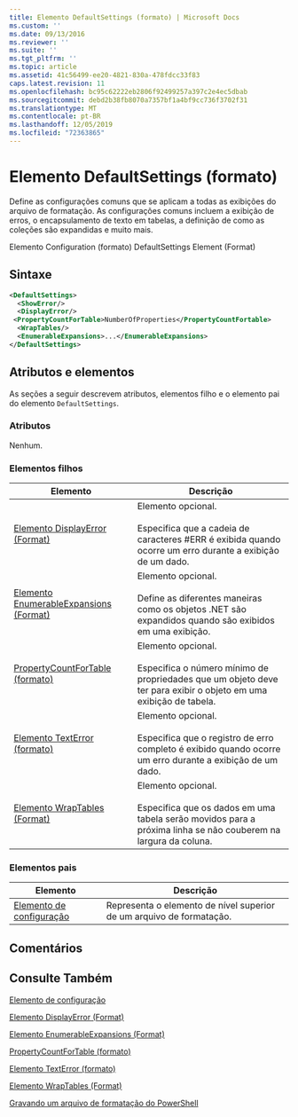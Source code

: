 ```yaml
---
title: Elemento DefaultSettings (formato) | Microsoft Docs
ms.custom: ''
ms.date: 09/13/2016
ms.reviewer: ''
ms.suite: ''
ms.tgt_pltfrm: ''
ms.topic: article
ms.assetid: 41c56499-ee20-4821-830a-478fdcc33f83
caps.latest.revision: 11
ms.openlocfilehash: bc95c62222eb2806f92499257a397c2e4ec5dbab
ms.sourcegitcommit: debd2b38fb8070a7357bf1a4bf9cc736f3702f31
ms.translationtype: MT
ms.contentlocale: pt-BR
ms.lasthandoff: 12/05/2019
ms.locfileid: "72363865"
---
```

# <a name="defaultsettings-element-format"></a>Elemento DefaultSettings (formato)

Define as configurações comuns que se aplicam a todas as exibições do arquivo de formatação. As configurações comuns incluem a exibição de erros, o encapsulamento de texto em tabelas, a definição de como as coleções são expandidas e muito mais.

Elemento Configuration (formato) DefaultSettings Element (Format)

## <a name="syntax"></a>Sintaxe

```xml
<DefaultSettings>
  <ShowError/>
  <DisplayError/>
 <PropertyCountForTable>NumberOfProperties</PropertyCountFortable>
  <WrapTables/>
  <EnumerableExpansions>...</EnumerableExpansions>
</DefaultSettings>
```

## <a name="attributes-and-elements"></a>Atributos e elementos

As seções a seguir descrevem atributos, elementos filho e o elemento pai do elemento `DefaultSettings`.

### <a name="attributes"></a>Atributos

Nenhum.

### <a name="child-elements"></a>Elementos filhos

|Elemento|Descrição|
|-------------|-----------------|
|[Elemento DisplayError (Format)](./displayerror-element-format.md)|Elemento opcional.<br /><br /> Especifica que a cadeia de caracteres #ERR é exibida quando ocorre um erro durante a exibição de um dado.|
|[Elemento EnumerableExpansions (Format)](./enumerableexpansions-element-format.md)|Elemento opcional.<br /><br /> Define as diferentes maneiras como os objetos .NET são expandidos quando são exibidos em uma exibição.|
|[PropertyCountForTable (formato)](./propertycountfortable-element-format.md)|Elemento opcional.<br /><br /> Especifica o número mínimo de propriedades que um objeto deve ter para exibir o objeto em uma exibição de tabela.|
|[Elemento TextError (formato)](./showerror-element-format.md)|Elemento opcional.<br /><br /> Especifica que o registro de erro completo é exibido quando ocorre um erro durante a exibição de um dado.|
|[Elemento WrapTables (Format)](./wraptables-element-format.md)|Elemento opcional.<br /><br /> Especifica que os dados em uma tabela serão movidos para a próxima linha se não couberem na largura da coluna.|

### <a name="parent-elements"></a>Elementos pais

|Elemento|Descrição|
|-------------|-----------------|
|[Elemento de configuração](./configuration-element-format.md)|Representa o elemento de nível superior de um arquivo de formatação.|

## <a name="remarks"></a>Comentários

## <a name="see-also"></a>Consulte Também

[Elemento de configuração](./configuration-element-format.md)

[Elemento DisplayError (Format)](./displayerror-element-format.md)

[Elemento EnumerableExpansions (Format)](./enumerableexpansions-element-format.md)

[PropertyCountForTable (formato)](./propertycountfortable-element-format.md)

[Elemento TextError (formato)](./showerror-element-format.md)

[Elemento WrapTables (Format)](./wraptables-element-format.md)

[Gravando um arquivo de formatação do PowerShell](./writing-a-powershell-formatting-file.md)
